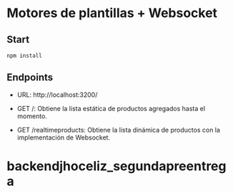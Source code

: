 # Motores de plantillas + Websocket

## Start

```shell
npm install
```

## Endpoints

- URL: http://localhost:3200/

- GET /: Obtiene la lista estática de productos agregados hasta el momento.

- GET /realtimeproducts: Obtiene la lista dinámica de productos con la implementación de Websocket.
# backendjhoceliz_segundapreentrega
